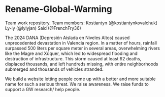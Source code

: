 # Rename-Global-Warming
Team work repository.
Team members: Kostiantyn (@kostiantynkovalchuk) Ly-ly (@lylyjan) Said (@FrenchFry36)

The 2024 DANA (Depresión Aislada en Niveles Altos) caused unprecedented devastation in Valencia region. 
In a matter of hours, rainfall surpassed 500 liters per square meter in several areas, overwhelming rivers like the Magre and Xúquer, which led to widespread flooding and destruction of infrastructure. This storm caused at least 92 deaths, displaced thousands, and left hundreds missing, with entire neighborhoods submerged and thousands of vehicles stranded.

We build a website letting people come up with a better and more suitable name for such a serious threat. 
We raise awareness. We raise funds to support a GW research/ help people.
